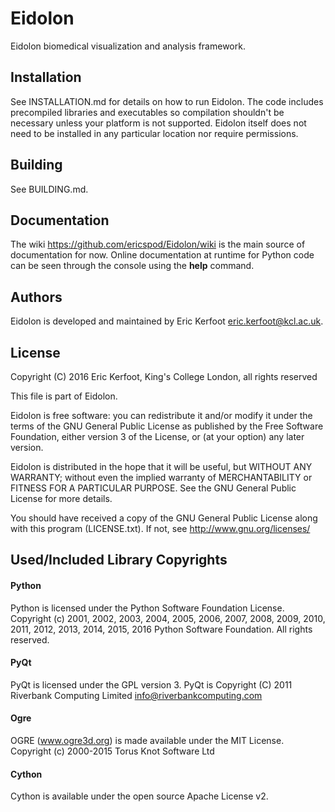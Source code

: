 # Eidolon
Eidolon biomedical visualization and analysis framework.

## Installation

See INSTALLATION.md for details on how to run Eidolon. The code includes precompiled libraries and executables so compilation shouldn't be necessary unless your platform is not supported. Eidolon itself does not need to be installed in any particular location nor require permissions.

## Building

See BUILDING.md.

## Documentation

The wiki https://github.com/ericspod/Eidolon/wiki is the main source of documentation for now. Online documentation at runtime for Python code can be seen through the console using the **help** command.

## Authors

Eidolon is developed and maintained by Eric Kerfoot <eric.kerfoot@kcl.ac.uk>.

## License

Copyright (C) 2016 Eric Kerfoot, King's College London, all rights reserved

This file is part of Eidolon.

Eidolon is free software: you can redistribute it and/or modify
it under the terms of the GNU General Public License as published by
the Free Software Foundation, either version 3 of the License, or
(at your option) any later version.

Eidolon is distributed in the hope that it will be useful,
but WITHOUT ANY WARRANTY; without even the implied warranty of
MERCHANTABILITY or FITNESS FOR A PARTICULAR PURPOSE.  See the
GNU General Public License for more details.

You should have received a copy of the GNU General Public License along
with this program (LICENSE.txt).  If not, see <http://www.gnu.org/licenses/>

## Used/Included Library Copyrights

#### Python

Python is licensed under the Python Software Foundation License.
Copyright (c) 2001, 2002, 2003, 2004, 2005, 2006, 2007, 2008, 2009, 2010, 2011,
2012, 2013, 2014, 2015, 2016 Python Software Foundation.  All rights reserved.

#### PyQt
PyQt is licensed under the GPL version 3.
PyQt is Copyright (C) 2011 Riverbank Computing Limited <info@riverbankcomputing.com>
                                            
#### Ogre

OGRE (www.ogre3d.org) is made available under the MIT License.
Copyright (c) 2000-2015 Torus Knot Software Ltd

#### Cython 

Cython is available under the open source Apache License v2.


